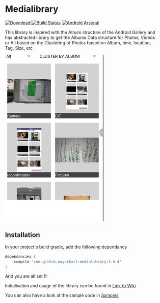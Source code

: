 # Medialibrary

[ ![Download](https://api.bintray.com/packages/mayurkoul2002/Awesome-Android/medialibrary/images/download.svg) ](https://bintray.com/mayurkoul2002/Awesome-Android/medialibrary/_latestVersion)
[![Build Status](https://travis-ci.org/mayurkaul/medialibrary.svg?branch=master)](https://travis-ci.org/mayurkaul/medialibrary)
[![Android Arsenal](https://img.shields.io/badge/Android%20Arsenal-medialibrary-brightgreen.svg?style=flat)](https://android-arsenal.com/details/1/6516)

This library is inspired with the Album structure of the Android Gallery and has abstracted library to get the Albums Data structure for Photos, Videos or All based on the Clustering of Photos based on Album, time, location, Tag, Size, etc.

![Example](images/img1.gif)

## Installation ##

In your project's build gradle, add the following dependancy

```gradle
dependencies {
    compile 'com.github.mayurkaul:medialibrary:1.0.4'
}
```
And you are all set !!!

Initialisation and usage of the library can be found in [Link to Wiki](https://github.com/mayurkaul/medialibrary/wiki/Initialisation)

You can also have a look at the sample code in [Samples](https://github.com/mayurkaul/medialibrary/tree/master/sample)

